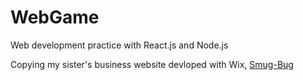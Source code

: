 # WebGame
Web development practice with React.js and Node.js

Copying my sister's business website devloped with Wix, [Smug-Bug](https://www.smug-bug.com/)
